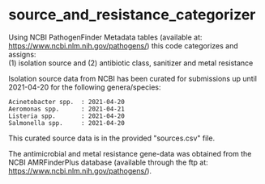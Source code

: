 # source_and_resistance_categorizer
Using NCBI PathogenFinder Metadata tables (available at: https://www.ncbi.nlm.nih.gov/pathogens/)
this code categorizes and assigns:\
(1) isolation source and (2) antibiotic class, sanitizer and metal resistance

Isolation source data from NCBI has been curated for submissions up until 2021-04-20 for the following genera/species:

	Acinetobacter spp.	: 2021-04-20
	Aeromonas spp.		: 2021-04-21
	Listeria spp.		: 2021-04-20
	Salmonella spp.		: 2021-04-20

This curated source data is in the provided "sources.csv" file.

The antimicrobial and metal resistance gene-data was obtained from the NCBI AMRFinderPlus database (available through the ftp at: https://www.ncbi.nlm.nih.gov/pathogens/).

